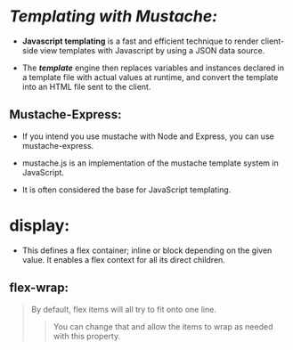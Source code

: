 # _Templating with Mustache:_
- **Javascript templating** is a fast and efficient technique to render client-side view templates with Javascript by using a JSON data source.
* The ***template*** engine then replaces variables and instances declared in a template file with actual values at runtime, and convert the template into an HTML file sent to the client.

## **Mustache-Express:**
+ If you intend you use mustache with Node and Express, you can use mustache-express.
- mustache.js is an implementation of the mustache template system in JavaScript.
* It is often considered the base for JavaScript templating.

# display:
- This defines a flex container; inline or block depending on the given value. It enables a flex context for all its direct children.

## flex-wrap:
> By default, flex items will all try to fit onto one line. 
>> You can change that and allow the items to wrap as needed with this property.
